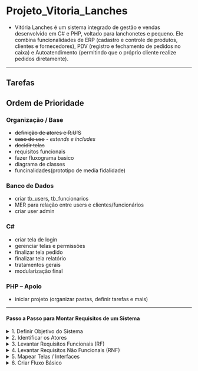 # Projeto_Vitoria_Lanches

- Vitória Lanches é um sistema integrado de gestão e vendas desenvolvido em C# e PHP, voltado para lanchonetes e pequeno. Ele combina funcionalidades de ERP (cadastro e controle de produtos, clientes e fornecedores), PDV (registro e fechamento de pedidos no caixa) e Autoatendimento (permitindo que o próprio cliente realize pedidos diretamente).
---
## Tarefas
## Ordem de Prioridade
### Organização / Base
- ~~definição de atores e R.U'S~~
- ~~caso de uso~~ - *extends e includes*
- ~~decidir telas~~
- requisitos funcionais
- fazer fluxograma basico
- diagrama de classes
- funcinalidades(prototipo de media fidalidade)
### Banco de Dados
- criar tb_users, tb_funcionarios
- MER para relação entre users e clientes/funcionários
- criar user admin
### C# 
- criar tela de login
- gerenciar telas e permissões
- finalizar tela pedido
- finalizar tela relatório
- tratamentos gerais
- modularização final
### PHP – Apoio
- iniciar projeto (organizar pastas, definir tarefas e mais)
---

#### Passo a Passo para Montar Requisitos de um Sistema

<details>
<summary>1. Definir Objetivo do Sistema</summary>
Escreva em **um parágrafo** o que o sistema faz, para quem é feito e qual problema resolve.  

📌 **Exemplo:**  
> "Um sistema de PDV para lanchonete que registra pedidos, controla produtos, gerencia clientes e gera relatórios para administração."
</details>

<details>
<summary>2. Identificar os Atores</summary>
Liste quem **usa o sistema** (pessoas ou sistemas externos).  

Para cada ator, defina suas responsabilidades.  

📌 **Exemplo:**
- **Recepção** → cadastra pedidos, produtos e clientes.  
- **Cozinha** → visualiza e finaliza pedidos.  
- **Admin** → gerencia usuários, gera relatórios, controla cadastros.
</details>

<details>
<summary>3. Levantar Requisitos Funcionais (RF)</summary>
Numere cada requisito (RF01, RF02…) e responda:  
*"O que o sistema deve permitir o usuário fazer?"*  

📌 **Exemplo:**
- **RF01** – O sistema deve permitir cadastrar clientes.  
- **RF02** – O sistema deve permitir cadastrar produtos.  
- **RF03** – O sistema deve permitir visualizar pedidos em aberto.  
- **RF04** – O sistema deve permitir excluir cliente apenas se não houver pedidos vinculados.
</details>

<details>
<summary>4. Levantar Requisitos Não Funcionais (RNF)</summary>
Define **como o sistema deve se comportar**, não o que ele faz.  

📌 **Exemplo:**
- **RNF01** – O sistema deve ser acessível via navegador web.  
- **RNF02** – O sistema deve ter tempo de resposta menor que 3 segundos.  
- **RNF03** – O sistema deve exigir login para acesso.
</details>

<details>
<summary>5. Mapear Telas / Interfaces</summary>
Para cada requisito, indique a **tela** ou parte do sistema que o atende.  

Detalhe campos obrigatórios, botões e regras.  

📌 **Exemplo:**  

**Tela de Cadastro de Cliente**  
- **Campos:** Nome, Telefone, Endereço  
- **Botões:** Salvar, Cancelar  
- **Regras:** Não permitir salvar sem nome
</details>

<details>
<summary>6. Criar Fluxo Básico</summary>
Monte um **fluxograma simples** (pode ser à mão) mostrando: